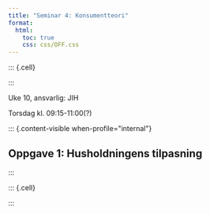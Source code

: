 ```yaml
---
title: "Seminar 4: Konsumentteori"
format:
  html:
    toc: true
    css: css/OFF.css
---
```


::: {.cell}

:::


Uke 10, ansvarlig: JIH

Torsdag kl. 09:15-11:00(?)


::: {.content-visible when-profile="internal"}
## Oppgave 1: Husholdningens tilpasning 
:::


::: {.cell}

:::

